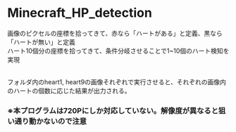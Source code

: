 # Minecraft_HP_detection
画像のピクセルの座標を拾ってきて、赤なら「ハートがある」と定義、黒なら「ハートが無い」と定義<br>
ハート10個分の座標を拾ってきて、条件分岐させることで1~10個のハート検知を実現<br><br>

フォルダ内のheart1, heart9の画像それぞれで実行させると、それぞれの画像内のハートの個数に応じた結果が出力される。

### ※本プログラムは720Pにしか対応していない。解像度が異なると狙い通り動かないので注意
